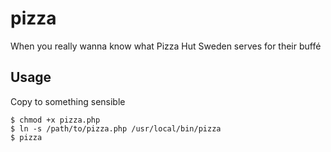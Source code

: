 # pizza
When you really wanna know what Pizza Hut Sweden serves for their buffé

## Usage

Copy to something sensible

    $ chmod +x pizza.php
    $ ln -s /path/to/pizza.php /usr/local/bin/pizza
    $ pizza